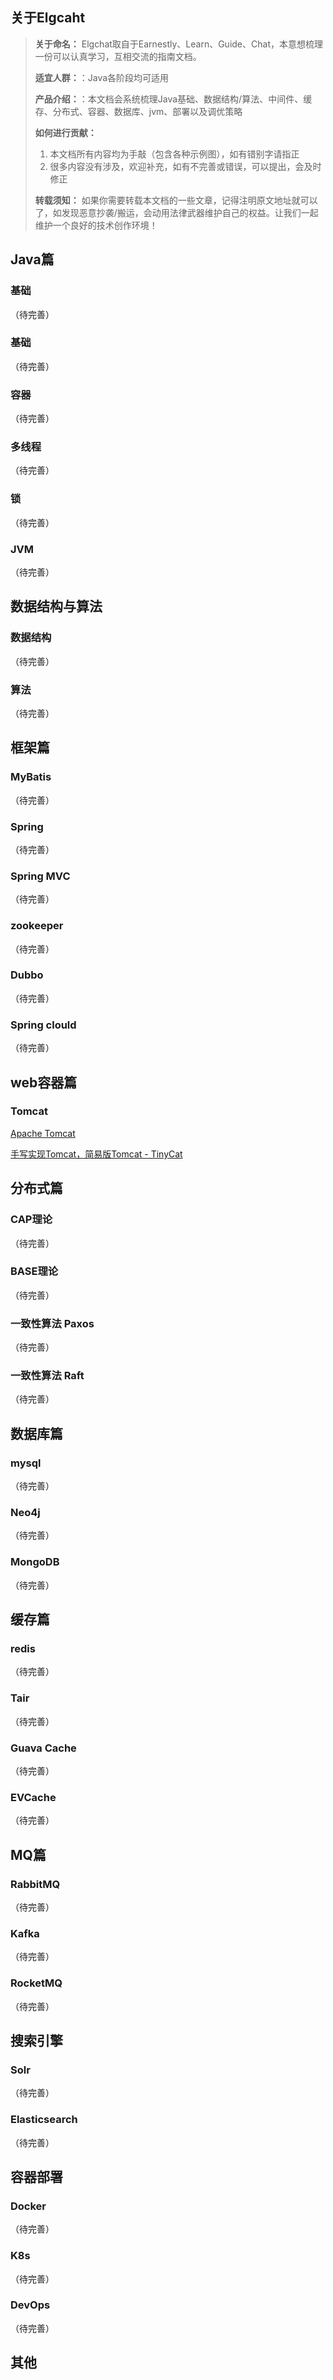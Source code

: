 ## 关于Elgcaht

> **关于命名：** Elgchat取自于Earnestly、Learn、Guide、Chat，本意想梳理一份可以认真学习，互相交流的指南文档。
> 
> **适宜人群：**：Java各阶段均可适用
> 
> **产品介绍：**：本文档会系统梳理Java基础、数据结构/算法、中间件、缓存、分布式、容器、数据库、jvm、部署以及调优策略
> 
> **如何进行贡献：** 
>   1. 本文档所有内容均为手敲（包含各种示例图），如有错别字请指正
>   2. 很多内容没有涉及，欢迎补充，如有不完善或错误，可以提出，会及时修正
>   
> **转载须知：** 如果你需要转载本文档的一些文章，记得注明原文地址就可以了，如发现恶意抄袭/搬运，会动用法律武器维护自己的权益。让我们一起维护一个良好的技术创作环境！


## Java篇
### 基础
  （待完善）
### 基础
  （待完善）
### 容器
  （待完善）
### 多线程
  （待完善）
### 锁
  （待完善）
### JVM
  （待完善）

## 数据结构与算法
### 数据结构
  （待完善）
### 算法
  （待完善）

## 框架篇
### MyBatis
  （待完善）
### Spring
  （待完善）
### Spring MVC
  （待完善）
### zookeeper
  （待完善）
### Dubbo
  （待完善）
### Spring clould
  （待完善）

## web容器篇
### Tomcat
  [Apache Tomcat](docs/web%20container/Apache%20Tomcat.md)
  
  [手写实现Tomcat，简易版Tomcat -  TinyCat](https://github.com/elgchat/TinyCat)

## 分布式篇
### CAP理论
  （待完善）
### BASE理论
  （待完善）
### 一致性算法 Paxos
  （待完善）
### 一致性算法 Raft 
  （待完善）

## 数据库篇
### mysql
  （待完善）
### Neo4j
  （待完善）
### MongoDB
  （待完善）

## 缓存篇
### redis
  （待完善）
### Tair
  （待完善）
### Guava Cache
  （待完善）
### EVCache
  （待完善）

## MQ篇
### RabbitMQ
  （待完善）
### Kafka
  （待完善）
### RocketMQ
  （待完善）

## 搜索引擎
### Solr
  （待完善）
### Elasticsearch
  （待完善）

## 容器部署
### Docker
  （待完善）
### K8s
  （待完善）
### DevOps
  （待完善）

## 其他




